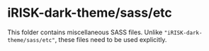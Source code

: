 # iRISK-dark-theme/sass/etc

This folder contains miscellaneous SASS files. Unlike `"iRISK-dark-theme/sass/etc"`, these files
need to be used explicitly.
